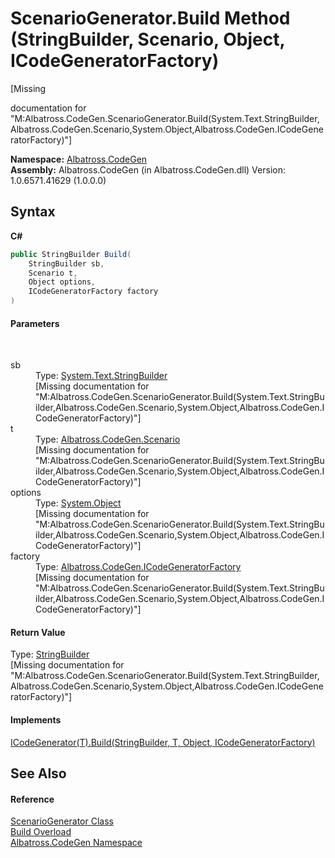 # ScenarioGenerator.Build Method (StringBuilder, Scenario, Object, ICodeGeneratorFactory)
 

\[Missing <summary> documentation for "M:Albatross.CodeGen.ScenarioGenerator.Build(System.Text.StringBuilder,Albatross.CodeGen.Scenario,System.Object,Albatross.CodeGen.ICodeGeneratorFactory)"\]

**Namespace:**&nbsp;<a href="N_Albatross_CodeGen.md">Albatross.CodeGen</a><br />**Assembly:**&nbsp;Albatross.CodeGen (in Albatross.CodeGen.dll) Version: 1.0.6571.41629 (1.0.0.0)

## Syntax

**C#**<br />
``` C#
public StringBuilder Build(
	StringBuilder sb,
	Scenario t,
	Object options,
	ICodeGeneratorFactory factory
)
```


#### Parameters
&nbsp;<dl><dt>sb</dt><dd>Type: <a href="http://msdn2.microsoft.com/en-us/library/y9sxk6fy" target="_blank">System.Text.StringBuilder</a><br />\[Missing <param name="sb"/> documentation for "M:Albatross.CodeGen.ScenarioGenerator.Build(System.Text.StringBuilder,Albatross.CodeGen.Scenario,System.Object,Albatross.CodeGen.ICodeGeneratorFactory)"\]</dd><dt>t</dt><dd>Type: <a href="T_Albatross_CodeGen_Scenario.md">Albatross.CodeGen.Scenario</a><br />\[Missing <param name="t"/> documentation for "M:Albatross.CodeGen.ScenarioGenerator.Build(System.Text.StringBuilder,Albatross.CodeGen.Scenario,System.Object,Albatross.CodeGen.ICodeGeneratorFactory)"\]</dd><dt>options</dt><dd>Type: <a href="http://msdn2.microsoft.com/en-us/library/e5kfa45b" target="_blank">System.Object</a><br />\[Missing <param name="options"/> documentation for "M:Albatross.CodeGen.ScenarioGenerator.Build(System.Text.StringBuilder,Albatross.CodeGen.Scenario,System.Object,Albatross.CodeGen.ICodeGeneratorFactory)"\]</dd><dt>factory</dt><dd>Type: <a href="T_Albatross_CodeGen_ICodeGeneratorFactory.md">Albatross.CodeGen.ICodeGeneratorFactory</a><br />\[Missing <param name="factory"/> documentation for "M:Albatross.CodeGen.ScenarioGenerator.Build(System.Text.StringBuilder,Albatross.CodeGen.Scenario,System.Object,Albatross.CodeGen.ICodeGeneratorFactory)"\]</dd></dl>

#### Return Value
Type: <a href="http://msdn2.microsoft.com/en-us/library/y9sxk6fy" target="_blank">StringBuilder</a><br />\[Missing <returns> documentation for "M:Albatross.CodeGen.ScenarioGenerator.Build(System.Text.StringBuilder,Albatross.CodeGen.Scenario,System.Object,Albatross.CodeGen.ICodeGeneratorFactory)"\]

#### Implements
<a href="M_Albatross_CodeGen_ICodeGenerator_1_Build.md">ICodeGenerator(T).Build(StringBuilder, T, Object, ICodeGeneratorFactory)</a><br />

## See Also


#### Reference
<a href="T_Albatross_CodeGen_ScenarioGenerator.md">ScenarioGenerator Class</a><br /><a href="Overload_Albatross_CodeGen_ScenarioGenerator_Build.md">Build Overload</a><br /><a href="N_Albatross_CodeGen.md">Albatross.CodeGen Namespace</a><br />